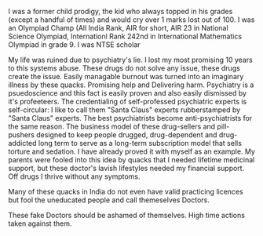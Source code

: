 I was a former child prodigy, the kid who always topped in his grades (except a handful of times) and would cry over 1 marks lost out of 100.
I was an Olympiad Champ (All India Rank, AIR for short, AIR 23 in National Science Olympiad, Internationl Rank 242nd in International Mathematics Olympiad in grade 9.
I was NTSE scholar

My life was ruined due to psychiatry's lie.
I lost my most promising 10 years to this systems abuse.
These drugs do not solve any issue, these drugs create the issue.
Easily managable burnout was turned into an imaginary illness by these quacks.
Promising help and Delivering harm.
Psychiatry is a psuedoscience and this fact is easily proven and also easily dismissed by it's profeeteers.
The credentialing of self-professed psychiatric experts is self-circular:
I like to call them "Santa Claus" experts rubberstamped by "Santa Claus" experts.
The best psychiatrists become anti-psychiatrists for the same reason.
The business model of these drug-sellers and pill-pushers designed to keep people drugged, drug-dependent and drug-addicted long term to serve as a long-term subscription model that sells torture and sedation.
I have already proved it with myself as an example.
My parents were fooled into this idea by quacks that I needed lifetime medicinal support,
but these doctor's lavish lifestyles needed my financial support.
Off drugs I thrive without any symptoms.

Many of these quacks in India do not even have valid practicing licences but fool the uneducated people and call themeselves Doctors.

These fake Doctors should be ashamed of themselves.
High time actions taken against them.
